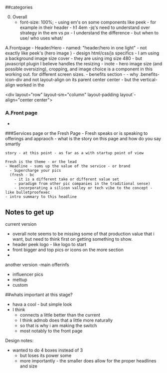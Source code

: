 ##categories

0. Overall 
    - font-size: 100%;
            - using em's on some components like peek - for example in their header
            - h1 4em 
            -jq's need to understand over strategy in the em vs px 
                - I understand the difference - but when to use/ who uses what/

A.Frontpage 
    - Header/Hero
        - named: "header/hero in one light"
        - not exactly like peek's (hero image )
            - design html/css/js specifics 
            - I am using a background image size cover 
            - they are using img size 480 - but javascript plugin I believe handles the resizing
        - inote
            - hero image size (and possible oversizing), cropping, and image choice is a component in this working out.
            for different screen sizes. 
            - benefits section - - why .benefits-icon-div and not layout-align on its parent center center
                - but the vertical- align worked in the 
                <div flex-gt-sm="33">
                        <div layout="row" layout-sm="column" layout-padding layout`-align="center center">
            
         
### A.Front page
- 



###Services page or the Fresh Page 
    - Fresh speaks or is speaking to offerings and appraoch 
    - what is the story on this page and how do you say smartly
    
    story - at this point - as far as a with startup point of view
    
    Fresh is the theme - or the lead 
    - Headline - sums up the value of the service - or brand 
      - Supercharge your pics  
      (fresh - bc 
        - it is a different take or different value set
        - paradigm from other pic companies in the traditional sense)
        - incorporating a silicon valley or tech vibe to the concept - like bulletproofexec
    - intro summary to this headline
      





## Notes to get up

current version
- overall note seems to be missing some of that production value that i want, 
but need to think first on getting something to show.
- header peek logo -  like logo to start 
- front bigger and top pics or icons on the more section 
- 


another version
-main offerinfs
 - influencer pics
 - mettup 
 - custom 
 
 
 
##whats important at this stage?
- hava a cool - but simple look
 - I think 
    - connects a little better than the current 
    - I think admob does that a little more naturally 
    - so that is why i am making the switch 
    - most notably to the front page 
    


Design notes:
- wanted to do 4 boxes instead of 3 
    - but loses its power some 
    - more importantly - the smaller does allow for the proper headlines and size 